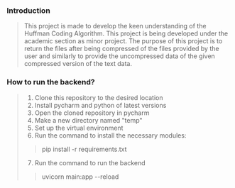 ### Introduction
>   This project is made to develop the keen understanding of the Huffman Coding Algorithm. This project is being developed under the academic section as minor project. The purpose of this project is to return the files after being compressed of the files provided by the user and similarly to provide the uncompressed data of the given compressed version of the text data.

### How to run the backend?
>1. Clone this repository to the desired location
>2. Install pycharm and python of latest versions
>3. Open the cloned repository in pycharm
>4. Make a new directory named "temp"
>5. Set up the virtual environment
>6. Run the command to install the necessary modules:
>   >pip install -r requirements.txt
>7. Run the command to run the backend
>   >uvicorn main:app --reload